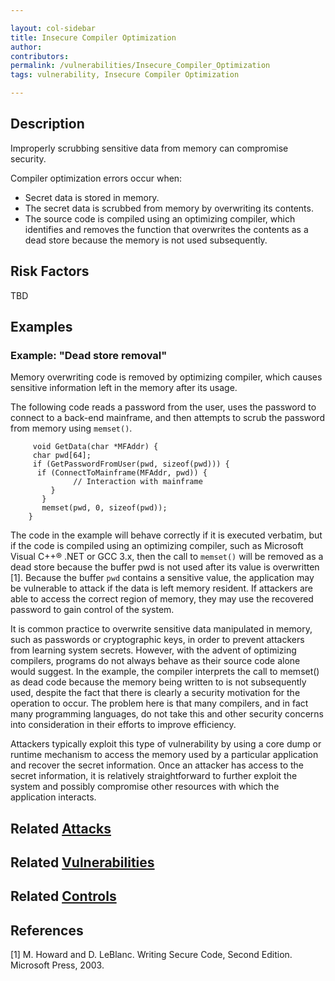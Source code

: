 ```yaml
---

layout: col-sidebar
title: Insecure Compiler Optimization
author: 
contributors: 
permalink: /vulnerabilities/Insecure_Compiler_Optimization
tags: vulnerability, Insecure Compiler Optimization

---
```


## Description

Improperly scrubbing sensitive data from memory can compromise security.

Compiler optimization errors occur when:

- Secret data is stored in memory.
- The secret data is scrubbed from memory by overwriting its contents.
- The source code is compiled using an optimizing compiler, which identifies and removes the function that overwrites the contents as a dead store because the memory is not used subsequently.

## Risk Factors

TBD

## Examples

### Example: "Dead store removal"

Memory overwriting code is removed by optimizing compiler, which causes sensitive information left in the memory after its usage.

The following code reads a password from the user, uses the password to connect to a back-end mainframe, and then attempts to scrub the password from memory using `memset()`.

```
     void GetData(char *MFAddr) {
     char pwd[64];
     if (GetPasswordFromUser(pwd, sizeof(pwd))) {
      if (ConnectToMainframe(MFAddr, pwd)) {
              // Interaction with mainframe
         }
       }
       memset(pwd, 0, sizeof(pwd));
    }
```

The code in the example will behave correctly if it is executed verbatim, but if the code is compiled using an optimizing compiler, such as Microsoft Visual C++® .NET or GCC 3.x, then the call to `memset()` will be removed as a dead store because the buffer pwd is not used after its value is overwritten [1]. Because the buffer `pwd` contains a sensitive value, the application may be vulnerable to attack if the data is left memory resident. If attackers are able to access the correct region of memory, they may use the recovered password to gain control of the system.

It is common practice to overwrite sensitive data manipulated in memory, such as passwords or cryptographic keys, in order to prevent attackers from learning system secrets. However, with the advent of optimizing compilers, programs do not always behave as their source code alone would suggest. In the example, the compiler interprets the call to memset() as dead code because the memory being written to is not subsequently used, despite the fact that there is clearly a security motivation for the operation to occur. The problem here is that many compilers, and in fact many programming languages, do not take this and other security concerns into consideration in their efforts to improve efficiency.

Attackers typically exploit this type of vulnerability by using a core dump or runtime mechanism to access the memory used by a particular application and recover the secret information. Once an attacker has access to the secret information, it is relatively straightforward to further exploit the system and possibly compromise other resources with which the application interacts.

## Related [Attacks](../attacks/)

## Related [Vulnerabilities](../vulnerabilities/)

## Related [Controls](../controls/)

## References

[1] M. Howard and D. LeBlanc. Writing Secure Code, Second Edition. Microsoft Press, 2003.